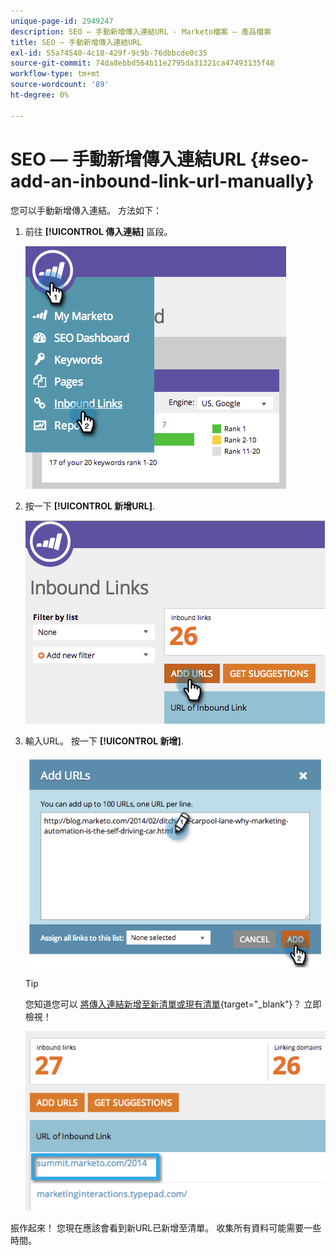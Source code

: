 ```yaml
---
unique-page-id: 2949247
description: SEO — 手動新增傳入連結URL - Marketo檔案 — 產品檔案
title: SEO — 手動新增傳入連結URL
exl-id: 55a74540-4c18-429f-9c9b-76dbbcde0c35
source-git-commit: 74da8ebbd564b11e2795da31321ca47493135f48
workflow-type: tm+mt
source-wordcount: '89'
ht-degree: 0%

---
```


# SEO — 手動新增傳入連結URL {#seo-add-an-inbound-link-url-manually}

您可以手動新增傳入連結。 方法如下：

1. 前往 **[!UICONTROL 傳入連結]** 區段。

   ![](assets/image2014-9-18-13-3a40-3a3.png)

1. 按一下 **[!UICONTROL 新增URL]**.

   ![](assets/image2014-9-18-13-3a40-3a8.png)

1. 輸入URL。 按一下 **[!UICONTROL 新增]**.

   ![](assets/image2014-9-18-13-3a40-3a32.png)

   >[!TIP]
   >
   >您知道您可以 [將傳入連結新增至新清單或現有清單](/help/marketo/product-docs/additional-apps/seo/understanding-seo/seo-managing-lists.md){target="_blank"}？ 立即檢視！

   ![](assets/image2014-9-18-13-3a41-3a14.png)

振作起來！ 您現在應該會看到新URL已新增至清單。 收集所有資料可能需要一些時間。
